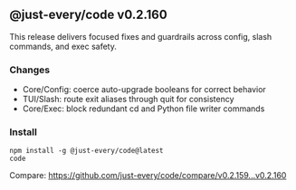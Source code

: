 ## @just-every/code v0.2.160

This release delivers focused fixes and guardrails across config, slash commands, and exec safety.

### Changes

- Core/Config: coerce auto-upgrade booleans for correct behavior
- TUI/Slash: route exit aliases through quit for consistency
- Core/Exec: block redundant cd and Python file writer commands

### Install

```
npm install -g @just-every/code@latest
code
```

Compare: https://github.com/just-every/code/compare/v0.2.159...v0.2.160

